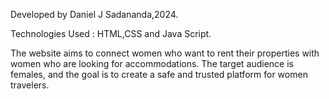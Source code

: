Developed by Daniel J Sadananda,2024.

Technologies Used : HTML,CSS and Java Script.


The website aims to connect women who want to rent their properties with women who are looking for accommodations. 
The target audience is females, and the goal is to create a safe and trusted platform for women travelers.
